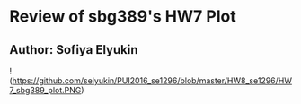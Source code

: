 # Review of sbg389's HW7 Plot
## Author: Sofiya Elyukin

!(https://github.com/selyukin/PUI2016_se1296/blob/master/HW8_se1296/HW7_sbg389_plot.PNG)


